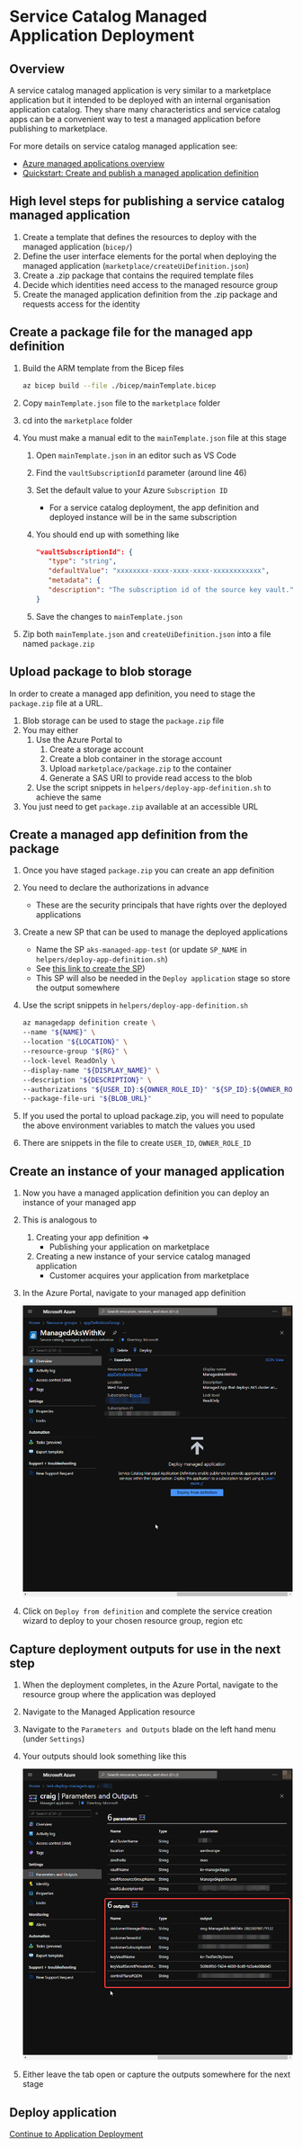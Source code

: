 # Service Catalog Managed Application Deployment

## Overview

A service catalog managed application is very similar to a marketplace application but it intended to be deployed with an internal organisation application catalog. They share many characteristics and service catalog apps can be a convenient way to test a managed application before publishing to marketplace.

For more details on service catalog managed application see:

* [Azure managed applications overview](https://docs.microsoft.com/azure/azure-resource-manager/managed-applications/overview)
* [Quickstart: Create and publish a managed application definition](https://docs.microsoft.com/azure/azure-resource-manager/managed-applications/publish-service-catalog-app?tabs=azure-cli)

## High level steps for publishing a service catalog managed application

1. Create a template that defines the resources to deploy with the managed application (`bicep/`)
1. Define the user interface elements for the portal when deploying the managed application (`marketplace/createUiDefinition.json`)
1. Create a .zip package that contains the required template files
1. Decide which identities need access to the managed resource group
1. Create the managed application definition from the .zip package and requests access for the identity

## Create a package file for the managed app definition

1. Build the ARM template from the Bicep files

    ```bash
    az bicep build --file ./bicep/mainTemplate.bicep
    ```

1. Copy `mainTemplate.json` file to the `marketplace` folder
1. cd into the `marketplace` folder
1. You must make a manual edit to the `mainTemplate.json` file at this stage
   1. Open `mainTemplate.json` in an editor such as VS Code
   1. Find the `vaultSubscriptionId` parameter (around line 46)
   1. Set the default value to your Azure `Subscription ID`
      * For a service catalog deployment, the app definition and deployed instance will be in the same subscription
   1. You should end up with something like

      ```json
      "vaultSubscriptionId": {
         "type": "string",
         "defaultValue": "xxxxxxxx-xxxx-xxxx-xxxx-xxxxxxxxxxxx",
         "metadata": {
         "description": "The subscription id of the source key vault."
      }
      ```

   1. Save the changes to `mainTemplate.json`

1. Zip both `mainTemplate.json` and `createUiDefinition.json` into a file named `package.zip`

## Upload package to blob storage

In order to create a managed app definition, you need to stage the `package.zip`  file at a URL.

1. Blob storage can be used to stage the `package.zip` file
1. You may either
   1. Use the Azure Portal to
      1. Create a storage account
      1. Create a blob container in the storage account
      1. Upload `marketplace/package.zip` to the container
      1. Generate a SAS URI to provide read access to the blob
   1. Use the script snippets in `helpers/deploy-app-definition.sh` to achieve the same
1. You just need to get `package.zip` available at an accessible URL

## Create a managed app definition from the package

1. Once you have staged `package.zip` you can create an app definition
1. You need to declare the authorizations in advance
   * These are the security principals that have rights over the deployed applications
1. Create a new SP that can be used to manage the deployed applications
   * Name the SP `aks-managed-app-test` (or update `SP_NAME` in `helpers/deploy-app-definition.sh`)
   * See [this link to create the SP](https://github.com/marketplace/actions/azure-login#configure-a-service-principal-with-a-secret))
   * This SP will also be needed in the `Deploy application` stage so store the output somewhere
1. Use the script snippets in `helpers/deploy-app-definition.sh`

   ```bash
   az managedapp definition create \
   --name "${NAME}" \
   --location "${LOCATION}" \
   --resource-group "${RG}" \
   --lock-level ReadOnly \
   --display-name "${DISPLAY_NAME}" \
   --description "${DESCRIPTION}" \
   --authorizations "${USER_ID}:${OWNER_ROLE_ID}" "${SP_ID}:${OWNER_ROLE_ID}" \
   --package-file-uri "${BLOB_URL}"
   ```

1. If you used the portal to upload package.zip, you will need to populate the above environment variables to match the values you used
1. There are snippets in the file to create `USER_ID`, `OWNER_ROLE_ID`

## Create an instance of your managed application

1. Now you have a managed application definition you can deploy an instance of your managed app
1. This is analogous to
   1. Creating your app definition =>
      * Publishing your application on marketplace
   1. Creating a new instance of your service catalog managed application
      * Customer acquires your application from marketplace
1. In the Azure Portal, navigate to your managed app definition

   ![Azure Portal Managed App Definition](./images/managed-app-definition.png)

1. Click on `Deploy from definition` and complete the service creation wizard to deploy to your chosen resource group, region etc

## Capture deployment outputs for use in the next step

1. When the deployment completes, in the Azure Portal, navigate to the resource group where the application was deployed
1. Navigate to the Managed Application resource
1. Navigate to the `Parameters and Outputs` blade on the left hand menu (under `Settings`)
1. Your outputs should look something like this

   ![Azure Portal showing managed application deployment outputs](./images/managed-app-outputs.png)

1. Either leave the tab open or capture the outputs somewhere for the next stage

## Deploy application

[Continue to Application Deployment](./deploy-app.md)
